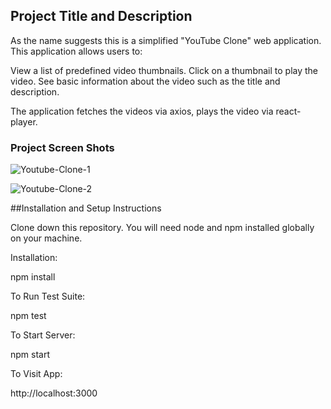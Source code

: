 ## Project Title and Description

As the name suggests this is a simplified "YouTube Clone" web application. This application allows users to:

View a list of predefined video thumbnails.
Click on a thumbnail to play the video. 
See basic information about the video such as the title and description.

The application fetches the videos via axios, plays the video via react-player. 

### Project Screen Shots

![Youtube-Clone-1](https://github.com/sarthakr85/youtube-basic-clone/assets/108090831/275d3bd8-64bc-4ebe-b90c-da7ef1791325)

![Youtube-Clone-2](https://github.com/sarthakr85/youtube-basic-clone/assets/108090831/9148abc4-6f25-4146-a52e-640b04638801)

##Installation and Setup Instructions

Clone down this repository. You will need node and npm installed globally on your machine.

Installation:

npm install

To Run Test Suite:

npm test

To Start Server:

npm start

To Visit App:

http://localhost:3000
